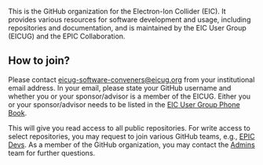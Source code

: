 This is the GitHub organization for the Electron-Ion Collider (EIC). It provides various resources for software development and usage, including repositories and documentation, and is maintained by the EIC User Group (EICUG) and the EPIC Collaboration.

## How to join?

Please contact [eicug-software-conveners@eicug.org](mailto:eicug-software-conveners@eicug.org) from your institutional email address. In your email, please state your GitHub username and whether you or your sponsor/advisor is a member of the EICUG. Either you or your sponsor/advisor needs to be listed in the [EIC User Group Phone Book](https://phonebook.sdcc.bnl.gov/eic/client/).

This will give you read access to all public repositories. For write access to select repositories, you may request to join various GitHub teams, e.g., [EPIC Devs](https://github.com/orgs/eic/teams/epic-devs). As a member of the GitHub organization, you may contact the [Admins](https://github.com/orgs/eic/teams/admins) team for further questions.
